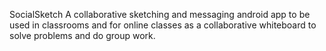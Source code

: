 SocialSketch
A collaborative sketching and messaging android app to be used in classrooms and for online classes as a collaborative whiteboard to solve problems and do group work.
